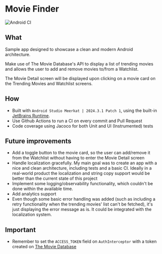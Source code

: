 # Movie Finder

![Android CI](https://github.com/gdomingues/android-app/actions/workflows/android.yml/badge.svg)

## What

Sample app designed to showcase a clean and modern Android architecture.

Make use of The Movie Database's API to display a list of trending movies and allows the user to
add and remove movies to/from a Watchlist.

The Movie Detail screen will be displayed upon clicking on a movie card on the Trending Movies and
Watchlist screens.

## How

- Built with `Android Studio Meerkat | 2024.3.1 Patch 1`, using the
  built-in [JetBrains Runtime](https://developer.android.com/build/jdks).
- Use Github Actions to run a CI on every commit and Pull Request
- Code coverage using Jacoco for both Unit and UI (Instrumented) tests

## Future improvements

- Add a toggle button to the movie card, so the user can add/remove it from the Watchlist without
  having to enter the Movie Detail screen
- Handle localization gracefully. My main goal was to create an app with a nice and clean
  architecture, including tests and a basic CI. Ideally in a real-world product the localization and
  string copy support would be better than the current state of this project
- Implement some logging/observability functionality, which couldn't be done within the available
  time.
- Add analytics support
- Even though some basic error handling was added (such as including a retry functionality when the
  trending movies' list can't be fetched), it's just displaying the error message as is. It could be
  integrated with the localization system.

## Important

- Remember to set the `ACCESS_TOKEN` field on `AuthInterceptor` with a token created
  on [The Movie Database](https://developer.themoviedb.org/docs/getting-started)
